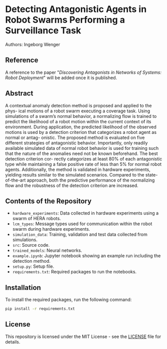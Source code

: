 # Detecting Antagonistic Agents in Robot Swarms Performing a Surveillance Task

Authors: Ingeborg Wenger

## Reference
A reference to the paper "_Discovering Antagonists in Networks of Systems:
Robot Deployment_" will be added once it is published.

## Abstract
A contextual anomaly detection method is proposed and applied to the phys-
ical motions of a robot swarm executing a coverage task. Using simulations
of a swarm’s normal behavior, a normalizing flow is trained to predict the
likelihood of a robot motion within the current context of its environment.
During application, the predicted likelihood of the observed motions is used
by a detection criterion that categorizes a robot agent as normal or antag-
onistic. The proposed method is evaluated on five different strategies of
antagonistic behavior. Importantly, only readily available simulated data
of normal robot behavior is used for training such that the nature of the
anomalies need not be known beforehand. The best detection criterion cor-
rectly categorizes at least 80% of each antagonistic type while maintaining
a false positive rate of less than 5% for normal robot agents. Additionally,
the method is validated in hardware experiments, yielding results similar to
the simulated scenarios. Compared to the state-of-the-art approach, both
the predictive performance of the normalizing flow and the robustness of the
detection criterion are increased.

## Contents of the Repository
- `hardware_experiments`: Data collected in hardware experiments using a swarm of HERA robots.
- `lcm_types`: Message types used for communication within the robot swarm during hardware experiments.
- `simulation_data`: Training, validation and test data collected from simulations.
- `src`: Source code.
- `trained_models`: Neural networks.
- `example.ipynb`: Jupyter notebook showing an example run including the detection method.
- `setup.py`: Setup file.
- `requirements.txt`: Required packages to run the notebooks.

## Installation
To install the required packages, run the following command:
```bash
pip install -r requirements.txt
```

## License
This repository is licensed under the MIT License - see the [LICENSE](LICENSE) file for details.
